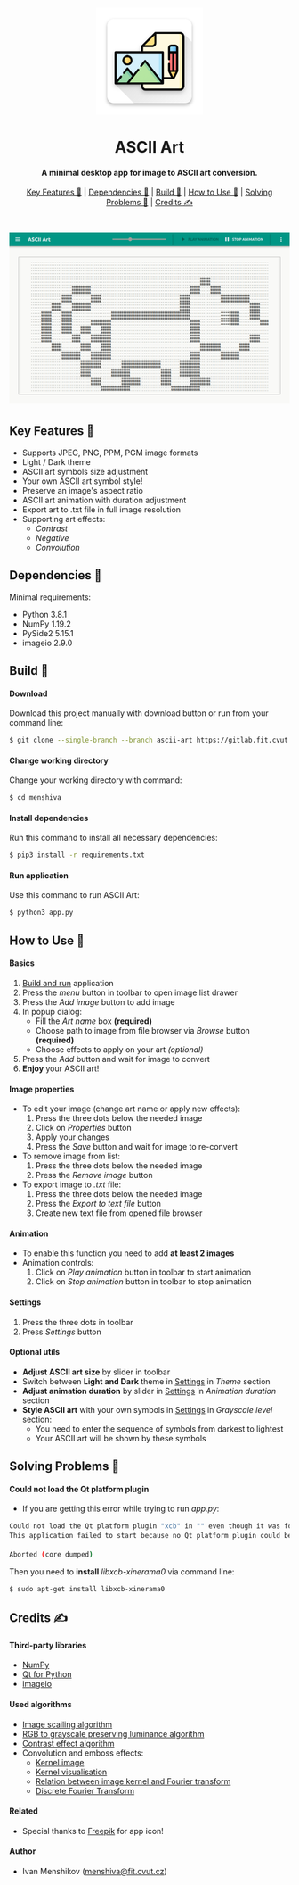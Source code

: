<dl>
    <h1 align="center">
        <img src="img/logo.png" alt="ASCII Art" width="192">
        <br><br>ASCII Art<br>
    </h1>
    <h4 align="center">A minimal desktop app for image to ASCII art conversion.</h4>
    <p align="center">
        <a href="#key-features-">Key Features 🍪</a> |
        <a href="#dependencies-">Dependencies 🧬</a> |
        <a href="#build-">Build 🚀</a> |
        <a href="#how-to-use-">How to Use 📃</a> |
        <a href="#solving-problems-">Solving Problems 🐛</a> |
        <a href="#credits-">Credits ✍</a>
    </p>
    <h1 align="center">
        <img src="img/preview.gif" alt="Preview">
    </h1>
</dl>

## Key Features 🍪

* Supports JPEG, PNG, PPM, PGM image formats
* Light / Dark theme
* ASCII art symbols size adjustment
* Your own ASCII art symbol style!
* Preserve an image's aspect ratio
* ASCII art animation with duration adjustment
* Export art to .txt file in full image resolution
* Supporting art effects:
  - _Contrast_
  - _Negative_
  - _Convolution_

## Dependencies 🧬

Minimal requirements:
* Python 3.8.1
* NumPy 1.19.2
* PySide2 5.15.1
* imageio 2.9.0

## Build 🚀

#### Download
Download this project manually with download button or run from your command line:
```bash
$ git clone --single-branch --branch ascii-art https://gitlab.fit.cvut.cz/BI-PYT/b201/menshiva.git
```

#### Change working directory
Change your working directory with command:
```bash
$ cd menshiva
```

#### Install dependencies
Run this command to install all necessary dependencies:
```bash
$ pip3 install -r requirements.txt
```

#### Run application
Use this command to run ASCII Art:
```bash
$ python3 app.py
```

## How to Use 📃

#### Basics
1) [Build and run](#build-) application
2) Press the _menu_ button in toolbar to open image list drawer
3) Press the _Add image_ button to add image
4) In popup dialog:
   - Fill the _Art name_ box **(required)**
   - Choose path to image from file browser via _Browse_ button **(required)**
   - Choose effects to apply on your art _(optional)_
5) Press the _Add_ button and wait for image to convert
6) **Enjoy** your ASCII art!

#### Image properties
* To edit your image (change art name or apply new effects):
  1) Press the three dots below the needed image 
  2) Click on _Properties_ button
  3) Apply your changes
  4) Press the _Save_ button and wait for image to re-convert
* To remove image from list:
  1) Press the three dots below the needed image
  2) Press the _Remove image_ button
* To export image to _.txt_ file:
  1) Press the three dots below the needed image
  2) Press the _Export to text file_ button
  3) Create new text file from opened file browser

#### Animation
* To enable this function you need to add **at least 2 images**
* Animation controls:
  1) Click on _Play animation_ button in toolbar to start animation
  2) Click on _Stop animation_ button in toolbar to stop animation

#### Settings
1) Press the three dots in toolbar 
2) Press _Settings_ button

#### Optional utils
* **Adjust ASCII art size** by slider in toolbar
* Switch between **Light and Dark** theme in [Settings](#Settings) in _Theme_ section
* **Adjust animation duration** by slider in [Settings](#Settings) in _Animation duration_ section
* **Style ASCII art** with your own symbols in [Settings](#Settings) in _Grayscale level_ section:
  - You need to enter the sequence of symbols from darkest to lightest
  - Your ASCII art will be shown by these symbols

## Solving Problems 🐛

#### Could not load the Qt platform plugin
* If you are getting this error while trying to run _app.py_:
```bash
Could not load the Qt platform plugin "xcb" in "" even though it was found.
This application failed to start because no Qt platform plugin could be initialized. Reinstalling the application may fix this problem.

Aborted (core dumped)
```
Then you need to **install** _libxcb-xinerama0_ via command line:
```bash
$ sudo apt-get install libxcb-xinerama0
```

## Credits ✍

#### Third-party libraries
* [NumPy](https://numpy.org/)
* [Qt for Python](https://wiki.qt.io/Qt_for_Python)
* [imageio](https://imageio.github.io/)

#### Used algorithms
* [Image scailing algorithm](https://en.wikipedia.org/wiki/Image_scaling#Nearest-neighbor_interpolation)
* [RGB to grayscale preserving luminance algorithm](https://en.wikipedia.org/wiki/Grayscale#Colorimetric_(perceptual_luminance-preserving)_conversion_to_grayscale)
* [Contrast effect algorithm](https://en.wikipedia.org/wiki/Contrast_(vision))
* Convolution and emboss effects:
  - [Kernel image](https://en.wikipedia.org/wiki/Kernel_(image_processing))
  - [Kernel visualisation](https://setosa.io/ev/image-kernels/)
  - [Relation between image kernel and Fourier transform](https://en.wikipedia.org/wiki/Convolution_theorem)
  - [Discrete Fourier Transform](https://numpy.org/doc/stable/reference/routines.fft.html#background-information)

#### Related
* Special thanks to [Freepik](https://www.flaticon.com/authors/freepik) for app icon!

#### Author
* Ivan Menshikov (menshiva@fit.cvut.cz)